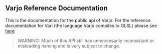 ## Varjo Reference Documentation

This is the documentation for the public api of Varjo. For the reference documentation for Vari (the language Varjo compiles to GLSL) please see [here]()

> WARNING: Much of this API still has unneccesarily inconsistant or misleading naming and is very subject to change.
